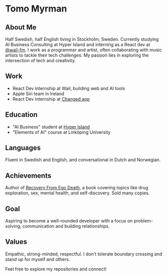 # Tomo Myrman

## About Me
Half Swedish, half English living in Stockholm, Sweden. Currently studying AI Business Consulting at Hyper Island and interning as a React dev at [@wail-fm](https://github.com/wail-fm). I work as a programmer and artist, often collaborating with music artists to tackle their tech challenges. My passion lies in exploring the intersection of tech and creativity.

## Work
- React Dev internship at Wail, building web and AI tools
- Apple Siri team in Ireland
- React Dev internship at [Changed app](https://www.gochanged.com)

## Education
- "AI Business" student at [Hyper Island](https://www.hyperisland.com)
- "Elements of AI" course at Linköping University

## Languages
Fluent in Swedish and English, and conversational in Dutch and Norwegian.

## Achievements
Author of [Recovery From Ego Death](https://neontomo.com/book), a book covering topics like drug exploration, sex, mental health, and self-discovery. Sold many copies.

## Goal
Aspiring to become a well-rounded developer with a focus on problem-solving, communication and building relationships.

## Values
Empathic, strong-minded, respectful. I don't tolerate boundary crossing and stand up for myself and others.


Feel free to explore my repositories and connect!
